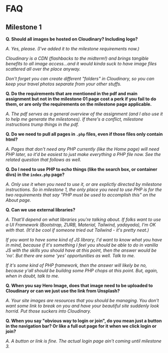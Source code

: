 # FAQ

## Milestone 1

**Q. Should all images be hosted on Cloudinary? Including logo?**

 _A. Yes, please. (I've added it to the milestone requirements now.)_ 
 
 _Cloudinary is a CDN (flashbacks to the midterm!) and brings tangible benefits to all image access...and it would kinda suck to have image files scattered all over the place anyway._
 
 _Don't forget you can create different "folders" in Cloudinary, so you can keep your travel photos separate from your other stuffs._

**Q. Do the requirements that are mentioned in the pdf and main assignment but not in the milestone 01 page cost a perk if you fail to do them, or are only the requirements on the milestone page applicable.**

_A. The pdf serves as a general overview of the assignment (and I also use it to help me generate the milestones). If there's a conflict, milestone instructions trump things in the pdf._

**Q. Do we need to pull all pages in `.php` files, even if those files only contain html?**

_A. Pages that don't need any PHP currently (like the Home page) will need PHP later, so it'd be easiest to just make everything a PHP file now. See the related question that follows as well._

**Q. Do I need to use PHP to echo things (like the search box, or container divs) in the `index.php` page?**

_A. Only use it when you need to use it, or are explictly directed by milestone instructions. So in milestone 1, the only place you need to use PHP is for the two requirements that say "PHP must be used to accomplish this" on the About page._

**Q. Can we use external libraries?**

_A. That'll depend on what libraries you're talking about. If folks want to use a UI Framework (Bootstrap, ZURB, Material, Tailwind, yadayada), I'm OK with that. (It'd be cool if someone tried out Tailwind - it's pretty neat.)_

 _If you want to have some kind of JS library, I'd want to know what you have in mind, because if it's something I feel you should be able to do in vanilla JS with the skills you should have at this point, then the answer would be 'no'. But there are some 'yes' opportunities as well. Talk to me._

 _If it's some kind of PHP framework, then the answer will likely be no, because y'all should be buildng some PHP chops at this point. But, again, when in doubt, talk to me._ 

 **Q. When you say Hero Image, does that image need to be uploaded to Cloudinary or can we just use the link from Unsplash?**

 _A. Your site images are resources that you should be managing. You don't want some link to break on you and have your beautiful site suddenly look horrid. Put those suckers into Cloudinary._

 **Q. When you say "obvious way to login or join", do you mean just a button in the navigation bar? Or like a full out page for it when we click login or join?**

 _A. A button or link is fine. The actual login page ain't coming until milestone 3._

